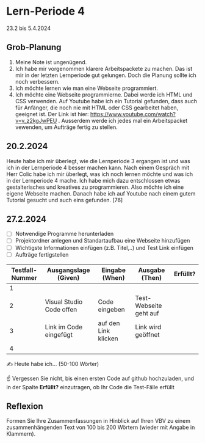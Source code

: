 # Lern-Periode 4

23.2 bis 5.4.2024

## Grob-Planung

1. Meine Note ist ungenügend.
2. Ich habe mir vorgenommen klarere Arbeitspackete zu machen. Das ist mir in der letzten Lernperiode gut gelungen. Doch die Planung sollte ich noch verbessern.
3. Ich möchte lernen wie man eine Webseite programmiert. 
4. Ich möchte eine Webseite programmierne. Dabei werde ich HTML und CSS verwenden. Auf Youtube habe ich ein Tutorial gefunden, dass auch für Anfänger, die noch nie mit HTML oder CSS gearbeitet haben, geeignet ist. Der Link ist hier: https://www.youtube.com/watch?v=v_z2kgJwPEU . Ausserdem werde ich jedes mal ein Arbeitspacket vewenden, um Aufträge fertig zu stellen. 

## 20.2.2024

Heute habe ich mir überlegt, wie die Lernperiode 3 ergangen ist und was ich in der Lernperiode 4 besser machen kann. Nach einem Gespräch mit Herr Colic habe ich mir überlegt, was ich noch lernen möchte und was ich in der Lernperiode 4 mache. Ich habe mich dazu entschlossen etwas gestalterisches und kreatives zu programmieren. Also möchte ich eine eigene Webseite machen. Danach habe ich auf Youtube nach einem gutem Tutorial gesucht und auch eins gefunden. [76]

## 27.2.2024

- [ ] Notwendige Programme herunterladen
- [ ] Projektordner anlegen und Standartaufbau eine Webseite hinzufügen
- [ ] Wichtigste Informationen einfügen (z.B. Titel,..) und Test Link einfügen
- [ ] Aufträge fertigstellen

| Testfall-Nummer | Ausgangslage (Given) | Eingabe (When) | Ausgabe (Then) | Erfüllt? |
| --------------- | -------------------- | -------------- | -------------- | -------- |
| 1               |                      |                |                |          |
| 2               | Visual Studio Code offen | Code eingeben|Test-Webseite geht auf |          |
| 3              | Link im Code eingefügt|auf den Link klicken|Link wird geöffnet|          |
| 4               |                        |               |               |           |

✍️ Heute habe ich... (50-100 Wörter)

☝️ Vergessen Sie nicht, bis einen ersten Code auf github hochzuladen, und in der Spalte **Erfüllt?** einzutragen, ob Ihr Code die Test-Fälle erfüllt



## Reflexion

Formen Sie Ihre Zusammenfassungen in Hinblick auf Ihren VBV zu einem zusammenhängenden Text von 100 bis 200 Wörtern (wieder mit Angabe in Klammern).
